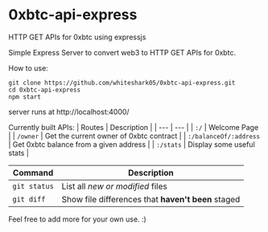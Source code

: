 # 0xbtc-api-express
HTTP GET APIs for 0xbtc using expressjs

Simple Express Server to convert web3 to HTTP GET APIs for 0xbtc. 

How to use:

```
git clone https://github.com/whiteshark05/0xbtc-api-express.git
cd 0xbtc-api-express
npm start
```
server runs at http://localhost:4000/

Currently built APIs:
| Routes | Description |
| --- | --- |
| `:/` | Welcome Page |
| `/owner` | Get the current owner of 0xbtc contract |
| `:/balanceOf/:address` | Get 0xbtc balance from a given address |
| `:/stats` | Display some useful stats |


| Command | Description |
| --- | --- |
| `git status` | List all *new or modified* files |
| `git diff` | Show file differences that **haven't been** staged |

Feel free to add more for your own use. :)
